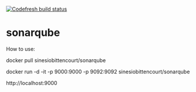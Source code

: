 [![Codefresh build status]( https://g.codefresh.io/api/badges/pipeline/sinesio.com.br/Sonar%2Fsonar?type=cf-1&key=eyJhbGciOiJIUzI1NiJ9.NWYwYmFlYzg1ZDZhMTEwMWUxMTZlNmMw.QwxVWdcTTNmv-mD06sR5EMpw_weBBFE6jChlzqnRy1E)]( https://g.codefresh.io/pipelines/edit/new/builds?id=5fd2b0302de05960a1c8b8b0&pipeline=sonar&projects=Sonar&projectId=5fd2b01c2de059825bc8b8af)

# sonarqube

How to use:

docker pull sinesiobittencourt/sonarqube

docker run -d -it -p 9000:9000 -p 9092:9092 sinesiobittencourt/sonarqube

http://localhost:9000

